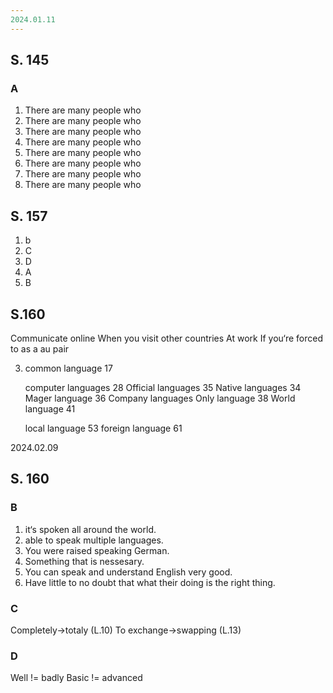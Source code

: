 ```yaml
---
2024.01.11
---
```



## S. 145
### A
1. There are many people who 
2. There are many people who 
3. There are many people who 
4. There are many people who 
5. There are many people who 
6. There are many people who 
7. There are many people who 
8. There are many people who 

## S. 157
1. b
2. C
3. D
4. A
5. B

## S.160
Communicate online
When you visit other countries 
At work 
If you‘re forced to as a au pair

3. common  language 17
	
	computer languages 28
	Official languages 35
	Native languages 34
	Mager language 36
	Company languages
	Only language 38
	World language 41
	
	local language 53
	foreign language 61

2024.02.09
## S. 160
### B
1. it‘s spoken all around the world.
2. able to speak multiple languages.
3. You were raised speaking German.
4. Something that is nessesary.
5. You can speak and understand English very good.
6. Have little to no doubt that what their doing is the right thing.
### C
Completely->totaly (L.10)
To exchange->swapping (L.13)
### D
Well != badly
Basic != advanced 